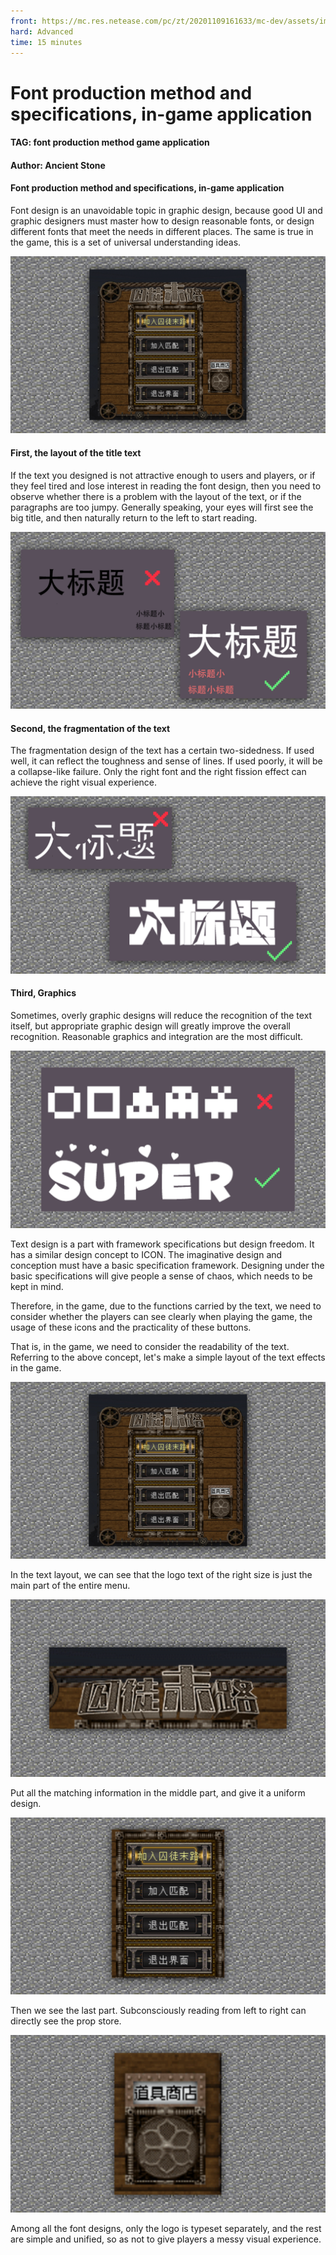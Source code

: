 ```yaml
--- 
front: https://mc.res.netease.com/pc/zt/20201109161633/mc-dev/assets/img/5_1.ab84a7ba.png 
hard: Advanced 
time: 15 minutes 
--- 
```

# Font production method and specifications, in-game application 

#### TAG: font production method game application 

#### Author: Ancient Stone 

#### Font production method and specifications, in-game application 

Font design is an unavoidable topic in graphic design, because good UI and graphic designers must master how to design reasonable fonts, or design different fonts that meet the needs in different places. The same is true in the game, this is a set of universal understanding ideas. 

![](./images/5_1.png) 

#### First, the layout of the title text 

If the text you designed is not attractive enough to users and players, or if they feel tired and lose interest in reading the font design, then you need to observe whether there is a problem with the layout of the text, or if the paragraphs are too jumpy. Generally speaking, your eyes will first see the big title, and then naturally return to the left to start reading. 

![](./images/5_2.png) 

#### Second, the fragmentation of the text 

The fragmentation design of the text has a certain two-sidedness. If used well, it can reflect the toughness and sense of lines. If used poorly, it will be a collapse-like failure. Only the right font and the right fission effect can achieve the right visual experience. 

![](./images/5_3.png) 

#### Third, Graphics 

Sometimes, overly graphic designs will reduce the recognition of the text itself, but appropriate graphic design will greatly improve the overall recognition. Reasonable graphics and integration are the most difficult. 

![](./images/5_4.png) 

Text design is a part with framework specifications but design freedom. It has a similar design concept to ICON. The imaginative design and conception must have a basic specification framework. Designing under the basic specifications will give people a sense of chaos, which needs to be kept in mind. 


Therefore, in the game, due to the functions carried by the text, we need to consider whether the players can see clearly when playing the game, the usage of these icons and the practicality of these buttons. 



That is, in the game, we need to consider the readability of the text. Referring to the above concept, let's make a simple layout of the text effects in the game. 

![](./images/5_5.png) 

In the text layout, we can see that the logo text of the right size is just the main part of the entire menu. 

![](./images/5_6.png) 

Put all the matching information in the middle part, and give it a uniform design. 

![](./images/5_7.png) 

Then we see the last part. Subconsciously reading from left to right can directly see the prop store. 

![](./images/5_8.png) 

Among all the font designs, only the logo is typeset separately, and the rest are simple and unified, so as not to give players a messy visual experience.